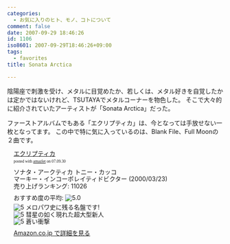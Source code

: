 ```yaml
---
categories:
  - お気に入りのヒト、モノ、コトについて
comment: false
date: 2007-09-29 18:46:26
id: 1106
iso8601: 2007-09-29T18:46:26+09:00
tags:
  - favorites
title: Sonata Arctica

---
```


陰陽座で刺激を受け、メタルに目覚めたか、若しくは、メタル好きを自覚したかは定かではないけれど、TSUTAYAでメタルコーナーを物色した。
そこで大々的に紹介されていたアーティストが「Sonata Arctica」だった。

ファーストアルバムでもある「エクリプティカ」は、今となっては手放せない一枚となってます。
この中で特に気に入っているのは、Blank File、Full Moonの２曲です。

<div class="amazlet-box" style="margin-bottom:0px;">
  <div class="amazlet-image" style="float:left;"><a href="http://www.amazon.co.jp/exec/obidos/ASIN/B00004T40X/nqounet-22/ref=nosim/" name="amazletlink" id="amazletlink"></a></div>
  <div class="amazlet-info" style="float:left;margin-left:15px;line-height:120%">
    <div class="amazlet-name" style="margin-bottom:10px;line-height:120%"><a href="http://www.amazon.co.jp/exec/obidos/ASIN/B00004T40X/nqounet-22/ref=nosim/" name="amazletlink" id="amazletlink">エクリプティカ</a>
      <div class="amazlet-powered-date" style="font-size:7pt;margin-top:5px;font-family:verdana;line-height:120%">posted with <a href="http://app.amazlet.com/amazlet/" title="エクリプティカ">amazlet</a> on 07.09.30</div>
    </div>
    <div class="amazlet-detail">ソナタ・アークティカ トニー・カッコ <br />マーキー・インコーポレイティドビクター (2000/03/23)<br />売り上げランキング: 11026<br /></div>
    <div class="amazlet-review" style="margin-top:10px; margin-bottom:10px">
      <div class="amazlet-review-average" style="margin-bottom:5px">おすすめ度の平均: <img src="http://images-jp.amazon.com/images/G/09/x-locale/common/customer-reviews/stars-5-0.gif" alt="5.0" /></div><img src="http://images-jp.amazon.com/images/G/09/x-locale/common/customer-reviews/stars-5-0.gif" alt="5" /> メロパワ史に残る名盤です!<br /><img src="http://images-jp.amazon.com/images/G/09/x-locale/common/customer-reviews/stars-5-0.gif" alt="5" /> 彗星の如く現れた超大型新人<br /><img src="http://images-jp.amazon.com/images/G/09/x-locale/common/customer-reviews/stars-5-0.gif" alt="5" /> 蒼い衝撃<br />
    </div>
    <div class="amazlet-link" style="margin-top: 5px"><a href="http://www.amazon.co.jp/exec/obidos/ASIN/B00004T40X/nqounet-22/ref=nosim/" name="amazletlink" id="amazletlink">Amazon.co.jp で詳細を見る</a></div>
  </div>
  <div class="amazlet-footer" style="clear: left"></div>
</div>

